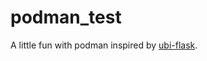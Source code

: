 # podman_test

A little fun with podman inspired by [ubi-flask](https://github.com/major/ubi-flask).
